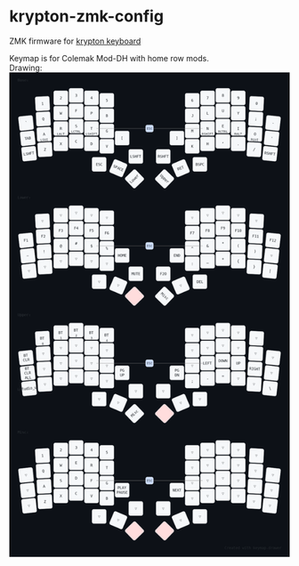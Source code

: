 # krypton-zmk-config
ZMK firmware for [krypton keyboard](https://github.com/mroetsc/krypton-kbd)

Keymap is for Colemak Mod-DH with home row mods.  
Drawing:
![Keymap Drawing](https://github.com/mroetsc/krypton-kbd/blob/main/docs/img/keymap.png)
